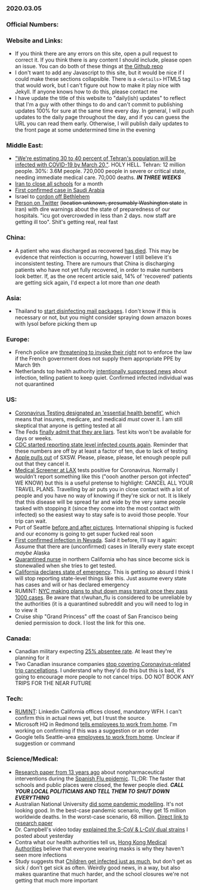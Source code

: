 ### 2020.03.05

### Official Numbers:

### Website and Links:

* If you think there are any errors on this site, open a pull request to
  correct it. If you think there is any content I should include, please
  open an issue. You can do both of these things at [the Github
repo](https://github.com/cvdailyupdates/cvdailyupdates.github.io)
* I don't want to add any Javascript to this site, but it would be nice
  if I could make these sections collapsible. There is a `<details>`
  HTML5 tag that would work, but I can't figure out how to make it play
  nice with Jekyll. If anyone knows how to do this, please contact me
* I have update the title of this website to "daily(ish) updates" to
  reflect that I'm a guy with other things to do and can't commit to
  publishing updates 100% for sure at the same time every day. In general,
  I will push updates to the daily page throughout the day, and if you
  can guess the URL you can read them early. Otherwise, I will publish
  daily updates to the front page at some undetermined time in the evening

### Middle East:

* ["We're estimating 30 to 40 percent of Tehran's population will be infected with COVID-19 by March 20,"](https://twitter.com/HeshmatAlavi/status/1235496800112586753). HOLY HELL. Tehran: 12 million people. 30%: 3.6M people. 720,000 people in severe or critical state, needing immediate medical care. 70,000 deaths. _**IN THREE WEEKS**_
* [Iran to close all
  schools](https://twitter.com/bnodesk/status/1235514853370052610?s=21)
  for a month
* [First confirmed case in Saudi
  Arabia](https://flutrackers.com/forum/forum/middle-east/saudi-arabia-ab/833053-saudi-arabia-announces-first-case-of-coronavirus)
* Israel to [cordon off
  Bethlehem](https://twitter.com/BNODesk/status/1235659957133074432?s=20)
* [Person on Twitter](https://twitter.com/AcidFastBacilli/status/1235575541564137475) (~~location unknown, presumably Washington state~~ in Iran) with dire warnings about the state of preparedness of our hospitals. "icu got overcrowded in less than 2 days. now staff are getting ill too". Shit's getting real, real fast

### China:

* A patient who was discharged as recovered [has
  died](https://www.scmp.com/news/china/society/article/3065091/coronavirus-recovered-patient-dies-china-reports-139-new-cases).
  This may be evidence that reinfection is occurring, however I still
  believe it's inconsistent testing. There are rumours that China is
  discharging patients who have not yet fully recovered, in order to make
  numbers look better. If, as the one recent article said, 14% of
  'recovered' patients are getting sick again, I'd expect a lot more than
  _one_ death

### Asia:

* Thailand to [start disinfecting mail
  packages](https://www.bangkokpost.com/thailand/general/1872344/thailand-begins-disinfecting-packages).
  I don't know if this is necessary or not, but you might consider
  spraying down amazon boxes with lysol before picking them up

### Europe:

* French police are [threatening to invoke their right](https://twitter.com/Deven_Intel/status/1235571307112214528)
  not to enforce the law if the French government does not supply them appropriate PPE by March 9th
* Netherlands top health authority [intentionally suppressed news](https://www.telegraaf.nl/video/1287078306/coronapatient-mocht-niks-zeggen-van-ggd) about
  infection, telling patient to keep quiet. Confirmed infected
  individual was not quarantined

### US:

* [Coronavirus Testing designated an 'essential health
  benefit'](https://twitter.com/francoordonez/status/1235276782477205504?s=21),
  which means that insurers, medicare, and medicaid _must_ cover it. I
  am still skeptical that anyone is getting tested at all
* The Feds [finally admit that they are liars](https://www.bloomberg.com/news/articles/2020-03-05/u-s-won-t-meet-coronavirus-test-rollout-goal-senators-say?utm_content=business&cmpid=socialflow-twitter-business&utm_medium=social&utm_source=twitter&utm_campaign=socialflow-organic). Test kits won't be available for days or weeks.
* [CDC started reporting state level infected counts
  again](https://www.cdc.gov/coronavirus/2019-ncov/cases-in-us.html).
  Reminder that these numbers are off by at least a factor of ten, due to
  lack of testing
* [Apple pulls
  out](https://appleosophy.com/2020/03/04/apple-gets-out-of-sxsw-due-to-coronavirus/)
  of SXSW. Please, please, please, let enough people pull out that they
  cancel it.
* [Medical Screener at
  LAX](https://www.nbcnews.com/health/health-news/medical-screener-lax-airport-tests-positive-coronavirus-n1149986)
  tests positive for Coronavirus. Normally I wouldn't report something
  like this ("oooh another person got infected" WE KNOW) but this is a
  useful pretense to highlight: CANCEL ALL YOUR TRAVEL PLANS. Travelling
  by air puts you in close contact with a lot of people and you have no
  way of knowing if they're sick or not. It is likely that this disease
  will be spread far and wide by the very same people tasked with stopping
  it (since they come into the most contact with infected) so the easiest
  way to stay safe is to avoid those people. Your trip can wait.
* Port of Seattle [before and after
  pictures](https://imgur.com/a/yCC9ASZ/). International shipping is
  fucked and our economy is going to get super fucked real soon
* [First confirmed infection in
  Nevada](https://www.kolotv.com/content/news/Report-First-coronavirus-case-confirmed-in-Nevada-568521011.html).
  Said it before, I'll say it again: Assume that there are (unconfirmed)
  cases in literally every state except _maybe_ Alaska
* [Quarantined
  nurse](https://twitter.com/mattdpearce/status/1235688983603994625)
  in northern California who has since become sick is
  stonewalled when she tries to get tested.
* [California declares state of
  emergency](https://www.reuters.com/article/us-health-coronavirus-usa/california-declares-emergency-over-coronavirus-as-death-toll-rises-in-u-s-idUSKBN20R28H?feedType=RSS&feedName=domesticNews&utm_source=reddit.com).
  This is getting so absurd I think I will stop reporting state-level
  things like this. Just assume every state has cases and will or has
  declared emergency
* RUMINT: [NYC making plans to shut down mass transit once they pass
  1000 cases](https://www.reddit.com/r/Wuhan_Flu/comments/fdx75y/nyc_mass_transit_shit_is_about_to_get_real/0).
  Be aware that r/wuhan_flu is considered to be unreliable by the
  authorities (it is a quarantined subreddit and you will need to log in
  to view it
* Cruise ship "Grand Princess" off the coast of San Francisco being
  denied permission to dock. I lost the link for this one. 


### Canada:

* Canadian military expecting [25% absentee
  rate](https://globalnews.ca/news/6631960/coronavirus-canadian-military-pandemic-planning/).
  At least they're planning for it
* Two Canadian insurance companies [stop covering Coronavirus-related trip cancellations](https://www.cbc.ca/news/business/coronavirus-manulife-tugo-travel-insurance-1.5486117).
  I understand why they'd do this but this is bad, it's going to encourage
  more people to not cancel trips. DO NOT BOOK ANY TRIPS FOR THE NEAR
  FUTURE

### Tech:

* [RUMINT](https://www.urbandictionary.com/define.php?term=rumint):
  Linkedin California offices closed, mandatory WFH. I can't confirm
  this in actual news yet, but I trust the source.
* Microsoft HQ in Redmond [tells employees to work from
  home](https://www.reddit.com/r/China_Flu/comments/fdo74s/microsoft_hq_asking_all_employees_to_work_from/).
  I'm working on confirming if this was a suggestion or an order
* Google tells Seattle-area [employees to work from
  home](https://twitter.com/DeItaOne/status/1235582509922074624?s=20).
  Unclear if suggestion or command

### Science/Medical:

* [Research paper from 13 years
  ago](https://jamanetwork.com/journals/jama/fullarticle/208354) about
  nonpharmaceutical interventions during the [Spanish Flu
  epidemic](https://en.wikipedia.org/wiki/Spanish_flu_epidemic). TL;DR:
  The faster that schools and public places were closed, the fewer people
  died. _**CALL YOUR LOCAL POLITICIANS AND TELL THEM TO SHUT DOWN EVERYTHING**_
* Australian National University [did some pandemic
  modelling](https://anu.prezly.com/coronavirus-is-highly-uncertain-and-the-costs-could-be-high).
  It's not looking good. In the best-case pandemic scenario, they get
  15 million worldwide deaths. In the worst-case scenario, 68 million.
  [Direct link to research paper](https://cdn.uc.assets.prezly.com/f608a96a-ca11-4a06-99ec-adb478629363/-/inline/no/)
* Dr. Campbell's video today [explained the S-CoV & L-CoV dual
  strains](https://www.youtube.com/watch?v=FYPZHA-UjUY) I posted about
  yesterday
* Contra what our health authorities tell us, [Hong Kong Medical
  Authorities](https://www.thestandard.com.hk/breaking-news/section/4/143091/Ho-Pak-leung-says-up-to-5pc-Wuhan-evacuees-may-be-infected)
  believe that everyone wearing masks is why they haven't seen more
  infections
* Study suggests that [Children get infected just as
  much](https://www.medrxiv.org/content/10.1101/2020.03.03.20028423v1),
  but don't get as sick / don't get sick as often. Weirdly good news, in
  a way, but also makes quarantine that much harder, and the school
  closures we're not getting that much more important
